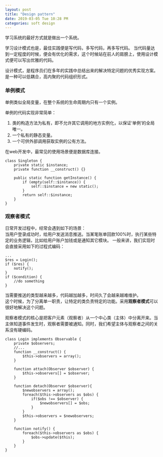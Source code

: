 ```yaml
---
layout: post
title: "Design pattern"
date: 2019-03-05 Tue 10:28 PM
categories: soft design
---
```


学习系统的最好方式就是做出一个系统。

学习设计模式也是，最佳实践便是写代码，多写代码，再多写代码。
当代码量达到一定程度的时候，便会有优化的需求，这个时候站在前人的肩膀上，使用设计模式便可以写出优雅的代码。

设计模式，是程序员们在多年的实践中总结出来的解决特定问题的优秀实现方案。是一种可以低耦合，高内聚的代码组织形式。

### 单例模式
单例类似全局变量，在整个系统的生命周期内只有一个实例。
 
单例的代码实现非常简单：
1. 类的构造方法为私有，即不允许其它调用的地方实例化，以保证‘单例’的全局唯一。
1. 一个私有的静态变量。
1. 一个可供外部调用获取实例的公有方法。

在web开发中，最常见的使用场景便是数据库连接。
```
class Singleton {
    private static $instance;
    private function __construct() {}

    public static function getInstance() {
        if (empty(self::$instance)) {
            self::$instance = new static();
        }
        return self::$instance;
    }
}
```

### 观察者模式
日常开发过程中，经常会遇到如下的场景：  
当用户登录成功时，给用户发送消息推送。当某笔账单回款100%时，执行某些特定的业务逻辑，比如给用户账户加钱或是通知其它模块。
一般来讲，我们实现时会直接采用如下的过程式编码：
```
...
$res = Login();
if ($res) {
    notify();
}
if ($condition) {
    //do something
}
```
当需要推送的类型越来越多，代码越加越多，时间久了会越来越难维护。  
这个时候，为了分离单一职责，让特定的类负责特定的功能。采用**观察者模式**可以很好地解决这个问题。

观察者模式的核心是把客户元素（观察者）从一个中心类（主体）中分离开来。当主体知道事件发生时，观察者需要被通知。同时，我们希望主体与观察者之间的关系没有硬编码。

```
class Login implements Observable {
    private $observers;
    //...
    function __construct() {
        $this->observers = array();
    }

    function attach(Observer $observer) {
        $this->observers[] = $observer;
    }

    function detach(Observer $observer){
        $newobservers = array();
        foreach($this->observers as $obs) {
            if($obs !== $observer) {
                $newobservers[] = $obs;
            }
        }
        $this->observers = $newobservers;
    }

    function notify() {
        foreach($this->observers as $obs) {
            $obs->update($this);
        }
    }
}
```
